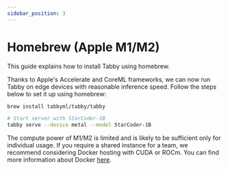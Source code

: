 ```yaml
---
sidebar_position: 3
---
```


# Homebrew (Apple M1/M2)
This guide explains how to install Tabby using homebrew.

Thanks to Apple's Accelerate and CoreML frameworks, we can now run Tabby on edge devices with reasonable inference speed. Follow the steps below to set it up using homebrew:

```bash
brew install tabbyml/tabby/tabby

# Start server with StarCoder-1B
tabby serve --device metal --model StarCoder-1B
```

The compute power of M1/M2 is limited and is likely to be sufficient only for individual usage. If you require a shared instance for a team, we recommend considering Docker hosting with CUDA or ROCm. You can find more information about Docker [here](../docker).
